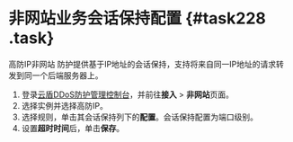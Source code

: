 # 非网站业务会话保持配置 {#task228 .task}

高防IP非网站 防护提供基于IP地址的会话保持，支持将来自同一IP地址的请求转发到同一个后端服务器上。

1.  登录[云盾DDoS防护管理控制台](https://yundun.console.aliyun.com/?p=ddospro)，并前往**接入** \> **非网站**页面。 
2.  选择实例并选择高防IP。 
3.  选择规则，单击其会话保持列下的**配置**。会话保持配置为端口级别。 
4.  设置**超时时间**后，单击**保存**。 

